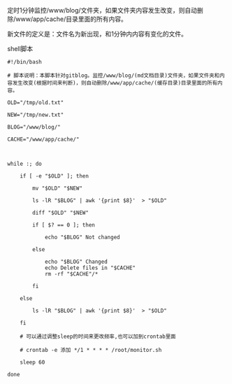 <!--
author: XiongJun
date: 2015-08-06
title: 简单shell脚本监控目录中文件的变化
images: 
tags: linux,shell
category: linux,shell
status: publish
summary: 定时1分钟监控/www/blog/文件夹，如果文件夹内容发生改变，则自动删除/www/app/cache/目录里面的所有内容。

新文件的定义是：文件名为新出现，和1分钟内内容有变化的文件。

脚本说明：本脚本针对gitblog。监控/www/blog/(md文档目录)文件夹，如果文件夹和内容发生改变(根据时间来判断)，则自动删除/www/app/cache/(缓存目录)目录里面的所有内容。


-->



定时1分钟监控/www/blog/文件夹，如果文件夹内容发生改变，则自动删除/www/app/cache/目录里面的所有内容。

新文件的定义是：文件名为新出现，和1分钟内内容有变化的文件。

> 
shell脚本

```
#!/bin/bash

# 脚本说明：本脚本针对gitblog。监控/www/blog/(md文档目录)文件夹，如果文件夹和内容发生改变(根据时间来判断)，则自动删除/www/app/cache/(缓存目录)目录里面的所有内容。

OLD="/tmp/old.txt"

NEW="/tmp/new.txt"

BLOG="/www/blog/"

CACHE="/www/app/cache/"



while :; do

    if [ -e "$OLD" ]; then

        mv "$OLD" "$NEW"

        ls -lR "$BLOG" | awk '{print $8}'  > "$OLD"

        diff "$OLD" "$NEW"

        if [ $? == 0 ]; then

            echo "$BLOG" Not changed

        else

            echo "$BLOG" Changed
	        echo Delete files in "$CACHE" 
	        rm -rf "$CACHE"/*

        fi

    else

        ls -lR "$BLOG" | awk '{print $8}'  > "$OLD"

    fi

    # 可以通过调整sleep的时间来更改频率,也可以加到crontab里面
	
	# crontab -e 添加 */1 * * * * /root/monitor.sh

    sleep 60

done
```